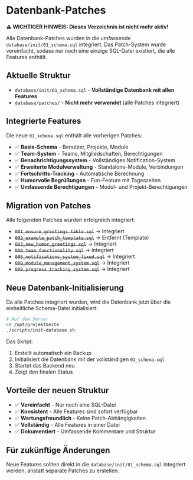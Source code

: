 # Datenbank-Patches

**⚠️ WICHTIGER HINWEIS: Dieses Verzeichnis ist nicht mehr aktiv!**

Alle Datenbank-Patches wurden in die umfassende `database/init/01_schema.sql` integriert. Das Patch-System wurde vereinfacht, sodass nur noch eine einzige SQL-Datei existiert, die alle Features enthält.

## Aktuelle Struktur

- `database/init/01_schema.sql` - **Vollständige Datenbank mit allen Features**
- `database/patches/` - **Nicht mehr verwendet** (alle Patches integriert)

## Integrierte Features

Die neue `01_schema.sql` enthält alle vorherigen Patches:

- ✅ **Basis-Schema** - Benutzer, Projekte, Module
- ✅ **Team-System** - Teams, Mitgliedschaften, Berechtigungen  
- ✅ **Benachrichtigungssystem** - Vollständiges Notification-System
- ✅ **Erweiterte Modulverwaltung** - Standalone-Module, Verbindungen
- ✅ **Fortschritts-Tracking** - Automatische Berechnung
- ✅ **Humorvolle Begrüßungen** - Fun-Feature mit Tageszeiten
- ✅ **Umfassende Berechtigungen** - Modul- und Projekt-Berechtigungen

## Migration von Patches

Alle folgenden Patches wurden erfolgreich integriert:

- ~~`001_ensure_greetings_table.sql`~~ → Integriert
- ~~`002_example_patch_template.sql`~~ → Entfernt (Template)
- ~~`003_new_humor_greetings.sql`~~ → Integriert
- ~~`004_team_functionality.sql`~~ → Integriert
- ~~`005_notifications_system_fixed.sql`~~ → Integriert
- ~~`008_module_management_system.sql`~~ → Integriert
- ~~`009_progress_tracking_system.sql`~~ → Integriert

## Neue Datenbank-Initialisierung

Da alle Patches integriert wurden, wird die Datenbank jetzt über die einheitliche Schema-Datei initialisiert:

```bash
# Auf dem Server
cd /opt/projektseite
./scripts/init-database.sh
```

Das Skript:
1. Erstellt automatisch ein Backup
2. Initialisiert die Datenbank mit der vollständigen `01_schema.sql`
3. Startet das Backend neu
4. Zeigt den finalen Status

## Vorteile der neuen Struktur

- ✅ **Vereinfacht** - Nur noch eine SQL-Datei
- ✅ **Konsistent** - Alle Features sind sofort verfügbar
- ✅ **Wartungsfreundlich** - Keine Patch-Abhängigkeiten
- ✅ **Vollständig** - Alle Features in einer Datei
- ✅ **Dokumentiert** - Umfassende Kommentare und Struktur

## Für zukünftige Änderungen

Neue Features sollten direkt in die `database/init/01_schema.sql` integriert werden, anstatt separate Patches zu erstellen.
